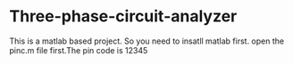 # Three-phase-circuit-analyzer
This is a matlab based project. So you need to insatll matlab first.
open the pinc.m file first.The pin code is 12345
